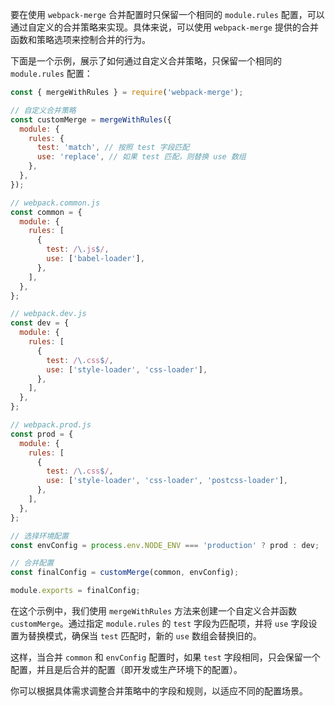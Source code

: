 要在使用 `webpack-merge` 合并配置时只保留一个相同的 `module.rules` 配置，可以通过自定义的合并策略来实现。具体来说，可以使用 `webpack-merge` 提供的合并函数和策略选项来控制合并的行为。

下面是一个示例，展示了如何通过自定义合并策略，只保留一个相同的 `module.rules` 配置：

```javascript
const { mergeWithRules } = require('webpack-merge');

// 自定义合并策略
const customMerge = mergeWithRules({
  module: {
    rules: {
      test: 'match', // 按照 test 字段匹配
      use: 'replace', // 如果 test 匹配，则替换 use 数组
    },
  },
});

// webpack.common.js
const common = {
  module: {
    rules: [
      {
        test: /\.js$/,
        use: ['babel-loader'],
      },
    ],
  },
};

// webpack.dev.js
const dev = {
  module: {
    rules: [
      {
        test: /\.css$/,
        use: ['style-loader', 'css-loader'],
      },
    ],
  },
};

// webpack.prod.js
const prod = {
  module: {
    rules: [
      {
        test: /\.css$/,
        use: ['style-loader', 'css-loader', 'postcss-loader'],
      },
    ],
  },
};

// 选择环境配置
const envConfig = process.env.NODE_ENV === 'production' ? prod : dev;

// 合并配置
const finalConfig = customMerge(common, envConfig);

module.exports = finalConfig;
```

在这个示例中，我们使用 `mergeWithRules` 方法来创建一个自定义合并函数 `customMerge`。通过指定 `module.rules` 的 `test` 字段为匹配项，并将 `use` 字段设置为替换模式，确保当 `test` 匹配时，新的 `use` 数组会替换旧的。

这样，当合并 `common` 和 `envConfig` 配置时，如果 `test` 字段相同，只会保留一个配置，并且是后合并的配置（即开发或生产环境下的配置）。

你可以根据具体需求调整合并策略中的字段和规则，以适应不同的配置场景。